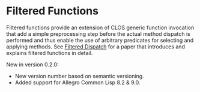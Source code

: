 # Filtered Functions
Filtered functions provide an extension of CLOS generic function invocation that add a simple preprocessing step before the actual method dispatch is performed and thus enable the use of arbitrary predicates for selecting and applying methods. See [Filtered Dispatch](http://www.p-cos.net/documents/filtered-dispatch.pdf "Filtered Dispatch") for a paper that introduces and explains filtered functions in detail.

New in version 0.2.0:
* New version number based on semantic versioning.
* Added support for Allegro Common Lisp 8.2 & 9.0.
